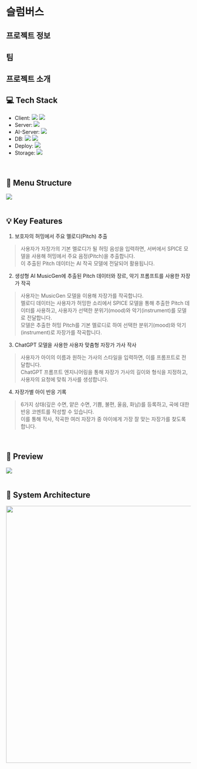 # 슬럼버스

## 프로젝트 정보


## 팀


## 프로젝트 소개




 ## :computer: Tech Stack
- Client: <img src="https://img.shields.io/badge/React_Native-%2320232a.svg?style=flat-square&logo=react&logoColor=%2361DAFB"/> <img src="https://img.shields.io/badge/Axios-5A29E4?style=flat-square&logo=axios&logoColor=%2361DAFB"/>
- Server: <img src="https://img.shields.io/badge/SpringBoot-6DB33F?style=flat-square&logo=springboot&logoColor=white"/>
- AI-Server: <img src="https://img.shields.io/badge/Flask-%23000.svg?style=flat-square&logo=flask&logoColor=white"/>
- DB: <img src="https://img.shields.io/badge/MySQL-4479A1.svg?style=flat-square&logo=mysql&logoColor=white"/> <img src="https://img.shields.io/badge/Redis-FF4438?style=flat-square&logo=redis&logoColor=white"/>
- Deploy: <img src="https://img.shields.io/badge/Amazon%20EC2-FF9900?style=flat-square&logo=Amazon%20EC2&logoColor=white">
- Storage: <img src="https://img.shields.io/badge/Amazon%20S3-569A31?style=flat-square&logo=Amazon%20S3&logoColor=white">
<br />


## :file_folder: Menu Structure
<img src="https://github.com/user-attachments/assets/ddf8797f-7a46-4ded-a434-c617c5266b59" />
<br />
<br />


## :bulb: Key Features
1. 보호자의 허밍에서 주요 멜로디(Pitch) 추출
 > 사용자가 자장가의 기본 멜로디가 될 허밍 음성을 입력하면, 서버에서 SPICE 모델을 사용해 허밍에서 주요 음정(Pitch)을 추출합니다. <br />
 > 이 추출된 Pitch 데이터는 AI 작곡 모델에 전달되어 활용됩니다. <br />
2. 생성형 AI MusicGen에 추출된 Pitch 데이터와 장르, 악기 프롬프트를 사용한 자장가 작곡
 > 사용자는 MusicGen 모델을 이용해 자장가를 작곡합니다. <br />
 > 멜로디 데이터는 사용자가 허밍한 소리에서 SPICE 모델을 통해 추출한 Pitch 데이터를 사용하고, 사용자가 선택한 분위기(mood)와 악기(instrument)를 모델로 전달합니다. <br />
 > 모델은 추출한 허밍 Pitch를 기본 멜로디로 하여 선택한 분위기(mood)와 악기(instrument)로 자장가를 작곡합니다. <br />
3. ChatGPT 모델을 사용한 사용자 맞춤형 자장가 가사 작사
 > 사용자가 아이의 이름과 원하는 가사의 스타일을 입력하면, 이를 프롬프트로 전달합니다. <br />
 > ChatGPT 프롬프트 엔지니어링을 통해 자장가 가사의 길이와 형식을 지정하고, 사용자의 요청에 맞춰 가사를 생성합니다. <br />
4. 자장가별 아이 반응 기록
 > 6가지 상태(깊은 수면, 얕은 수면, 기쁨, 불편, 울음, 화남)를 등록하고, 곡에 대한 반응 코멘트를 작성할 수 있습니다. <br />
 > 이를 통해 작사, 작곡한 여러 자장가 중 아이에게 가장 잘 맞는 자장가를 찾도록 합니다.
<br />


## :movie_camera: Preview
<img src="https://github.com/user-attachments/assets/e07f72db-5ba6-4cbd-acfa-8edb86edc7ac" />
<br />
<br />


## :hammer: System Architecture
<img src="https://github.com/user-attachments/assets/c31ea605-47a6-4f6f-8cdd-929afd5ac495" width=700 />
<br />
<br />









<!--

**Here are some ideas to get you started:**

🙋‍♀️ A short introduction - what is your organization all about?
🌈 Contribution guidelines - how can the community get involved?
👩‍💻 Useful resources - where can the community find your docs? Is there anything else the community should know?
🍿 Fun facts - what does your team eat for breakfast?
🧙 Remember, you can do mighty things with the power of [Markdown](https://docs.github.com/github/writing-on-github/getting-started-with-writing-and-formatting-on-github/basic-writing-and-formatting-syntax)
-->
